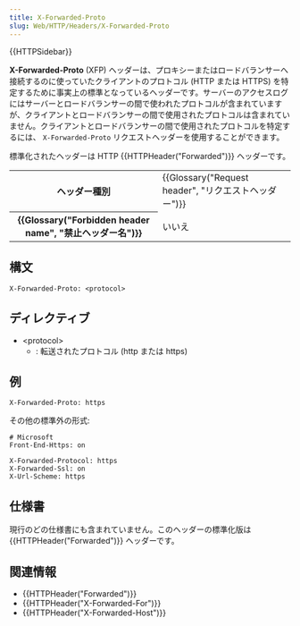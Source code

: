 ```yaml
---
title: X-Forwarded-Proto
slug: Web/HTTP/Headers/X-Forwarded-Proto
---
```

{{HTTPSidebar}}

**X-Forwarded-Proto** (XFP) ヘッダーは、プロキシーまたはロードバランサーへ接続するのに使っていたクライアントのプロトコル (HTTP または HTTPS) を特定するために事実上の標準となっているヘッダーです。サーバーのアクセスログにはサーバーとロードバランサーの間で使われたプロトコルが含まれていますが、クライアントとロードバランサーの間で使用されたプロトコルは含まれていません。クライアントとロードバランサーの間で使用されたプロトコルを特定するには、 `X-Forwarded-Proto` リクエストヘッダーを使用することができます。

標準化されたヘッダーは HTTP {{HTTPHeader("Forwarded")}} ヘッダーです。

<table class="properties">
 <tbody>
  <tr>
   <th scope="row">ヘッダー種別</th>
   <td>{{Glossary("Request header", "リクエストヘッダー")}}</td>
  </tr>
  <tr>
   <th scope="row">{{Glossary("Forbidden header name", "禁止ヘッダー名")}}</th>
   <td>いいえ</td>
  </tr>
 </tbody>
</table>

## 構文

```
X-Forwarded-Proto: <protocol>
```

## ディレクティブ

- \<protocol>
  - : 転送されたプロトコル (http または https)

## 例

```
X-Forwarded-Proto: https
```

その他の標準外の形式:

```
# Microsoft
Front-End-Https: on

X-Forwarded-Protocol: https
X-Forwarded-Ssl: on
X-Url-Scheme: https
```

## 仕様書

現行のどの仕様書にも含まれていません。このヘッダーの標準化版は {{HTTPHeader("Forwarded")}} ヘッダーです。

## 関連情報

- {{HTTPHeader("Forwarded")}}
- {{HTTPHeader("X-Forwarded-For")}}
- {{HTTPHeader("X-Forwarded-Host")}}
